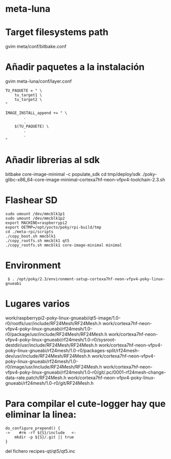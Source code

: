 # meta-luna
# Target filesystems path
gvim meta/conf/bitbake.conf

# Añadir paquetes a la instalación
gvim meta-luna/conf/layer.conf

```
TU_PAQUETE = " \
    tu_target1 \
    tu_target2 \
"

IMAGE_INSTALL_append += " \
        .
        .
    $(TU_PAQUETE) \
        .
        .
"
```

# Añadir librerias al sdk
bitbake core-image-minimal -c populate_sdk
cd tmp/deploy/sdk
./poky-glibc-x86_64-core-image-minimal-cortexa7hf-neon-vfpv4-toolchain-2.3.sh

# Flashear SD
```
sudo umount /dev/mmcblk1p1
sudo umount /dev/mmcblk1p2
export MACHINE=raspberrypi2
export OETMP=/opt/yocto/poky/rpi-build/tmp
cd ./meta-rpi/scripts
./copy_boot.sh mmcblk1
./copy_rootfs.sh mmcblk1 qt5
./copy_rootfs.sh mmcblk1 core-image-minimal minimal
```

# Environment
```
 $ . /opt/poky/2.3/environment-setup-cortexa7hf-neon-vfpv4-poky-linux-gnueabi
```

# Lugares varios
work/raspberrypi2-poky-linux-gnueabi/qt5-image/1.0-r0/rootfs/usr/include/RF24Mesh/RF24Mesh.h
work/cortexa7hf-neon-vfpv4-poky-linux-gnueabi/rf24mesh/1.0-r0/package/usr/include/RF24Mesh/RF24Mesh.h
work/cortexa7hf-neon-vfpv4-poky-linux-gnueabi/rf24mesh/1.0-r0/sysroot-destdir/usr/include/RF24Mesh/RF24Mesh.h
work/cortexa7hf-neon-vfpv4-poky-linux-gnueabi/rf24mesh/1.0-r0/packages-split/rf24mesh-dev/usr/include/RF24Mesh/RF24Mesh.h
work/cortexa7hf-neon-vfpv4-poky-linux-gnueabi/rf24mesh/1.0-r0/image/usr/include/RF24Mesh/RF24Mesh.h
work/cortexa7hf-neon-vfpv4-poky-linux-gnueabi/rf24mesh/1.0-r0/git/.pc/0001-rf24mesh-change-data-rate.patch/RF24Mesh.h
work/cortexa7hf-neon-vfpv4-poky-linux-gnueabi/rf24mesh/1.0-r0/git/RF24Mesh.h

# Para compilar el cute-logger hay que eliminar la linea:
```
do_configure_prepend() {
->    #rm -rf ${S}/include   <-
    mkdir -p ${S}/.git || true
}
```
del fichero recipes-qt/qt5/qt5.inc
